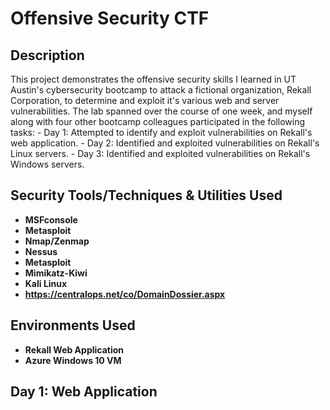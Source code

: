<h1>Offensive Security CTF</h1>

<h2>Description</h2>
This project demonstrates the offensive security skills I learned in UT Austin's cybersecurity bootcamp to attack a fictional organization, Rekall Corporation, to determine and exploit it's various web and server vulnerabilities. The lab spanned over the course of one week, and myself along with four other bootcamp colleagues participated in the following tasks:
- Day 1: Attempted to identify and exploit vulnerabilities on Rekall's web application.
- Day 2: Identified and exploited vulnerabilities on Rekall's Linux servers.
- Day 3: Identified and exploited vulnerabilities on Rekall's Windows servers.



<h2>Security Tools/Techniques & Utilities Used</h2>

- <b>MSFconsole</b> 
- <b>Metasploit</b>
- <b>Nmap/Zenmap</b>
- <b>Nessus</b>
- <b>Metasploit</b>
- <b>Mimikatz-Kiwi</b>
- <b>Kali Linux</b>
- <b>https://centralops.net/co/DomainDossier.aspx</b>

<h2>Environments Used </h2>

- <b>Rekall Web Application</b>
- <b>Azure Windows 10 VM</b>

<h2>Day 1: Web Application</h2>


<!--
 ```diff
- text in red
+ text in green
! text in orange
# text in gray
@@ text in purple (and bold)@@
```
--!>
